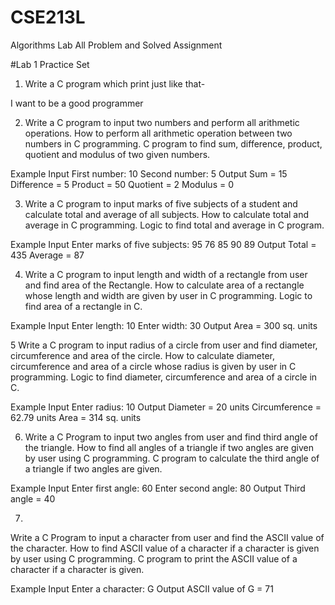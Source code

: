 # CSE213L
Algorithms Lab All Problem and Solved Assignment

#Lab 1 Practice Set
1. Write a C program which print just like that-

I
want
to be a
good
programmer


2. Write a C program to input two numbers and perform all arithmetic operations. How to
perform all arithmetic operation between two numbers in C programming. C program to find
sum, difference, product, quotient and modulus of two given numbers.

Example
Input
First number: 10
Second number: 5
Output
Sum = 15
Difference = 5
Product = 50
Quotient = 2
Modulus = 0


3. Write a C program to input marks of five subjects of a student and calculate total and
average of all subjects. How to calculate total and average in C programming. Logic to find
total and average in C program.

Example
Input
Enter marks of five subjects: 95 76 85 90 89
Output
Total = 435
Average = 87

4. Write a C program to input length and width of a rectangle from user and find area of the
Rectangle. How to calculate area of a rectangle whose length and width are given by user in
C programming. Logic to find area of a rectangle in C.

Example
Input
Enter length: 10
Enter width: 30
Output
Area = 300 sq. units


5 Write a C program to input radius of a circle from user and find diameter, circumference and
area of the circle. How to calculate diameter, circumference and area of a circle whose radius
is given by user in C programming. Logic to find diameter, circumference and area of a circle
in C.

Example
Input
Enter radius: 10
Output
Diameter = 20 units
Circumference = 62.79 units
Area = 314 sq. units


6. Write a C Program to input two angles from user and find third angle of the triangle. How to
find all angles of a triangle if two angles are given by user using C programming. C program to
calculate the third angle of a triangle if two angles are given.

Example
Input
Enter first angle: 60
Enter second angle: 80
Output
Third angle = 40



7.
Write a C Program to input a character from user and find the ASCII value of the character.
How to find ASCII value of a character if a character is given by user using C programming. C
program to print the ASCII value of a character if a character is given.

Example
Input
Enter a character: G
Output
ASCII value of G = 71
